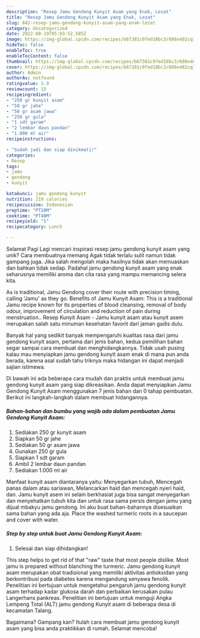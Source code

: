 ```yaml
---
description: "Resep Jamu Gendong Kunyit Asam yang Enak, Lezat"
title: "Resep Jamu Gendong Kunyit Asam yang Enak, Lezat"
slug: 842-resep-jamu-gendong-kunyit-asam-yang-enak-lezat
category: Uncategorized
date: 2022-08-19T05:03:52.585Z
image: https://img-global.cpcdn.com/recipes/b67381c97ed18bc3/680x482cq70/jamu-gendong-kunyit-asam-foto-resep-utama.jpg
hideToc: false
enableToc: true
enableTocContent: false
thumbnail: https://img-global.cpcdn.com/recipes/b67381c97ed18bc3/680x482cq70/jamu-gendong-kunyit-asam-foto-resep-utama.jpg
cover: https://img-global.cpcdn.com/recipes/b67381c97ed18bc3/680x482cq70/jamu-gendong-kunyit-asam-foto-resep-utama.jpg
author: Admin
authorAv: notfound
ratingvalue: 3.9
reviewcount: 15
recipeingredient:
- "250 gr kunyit asam"
- "50 gr jahe"
- "50 gr asam jawa"
- "250 gr gula"
- "1 sdt garam"
- "2 lembar daun pandan"
- "1.000 ml air"
recipeinstructions:

- "Sudah jadi dan siap dinikmati!"
categories:
- Resep
tags:
- jamu
- gendong
- kunyit

katakunci: jamu gendong kunyit 
nutrition: 219 calories
recipecuisine: Indonesian
preptime: "PT28M"
cooktime: "PT40M"
recipeyield: "1"
recipecategory: Lunch

---
```



Selamat Pagi Lagi mencari inspirasi resep jamu gendong kunyit asam yang unik? Cara membuatnya memang Agak tidak terlalu sulit namun tidak gampang juga. Jika salah mengolah maka hasilnya tidak akan memuaskan dan bahkan tidak sedap. Padahal jamu gendong kunyit asam yang enak seharusnya memiliki aroma dan cita rasa yang mampu memancing selera kita.


As is traditional, Jamu Gendong cover their route with precision timing, calling &#39;Jamu&#39; as they go. Benefits of Jamu Kunyit Asam: This is a traditional Jamu recipe known for its properties of blood cleansing, removal of body odour, improvement of circulation and reduction of pain during menstruation.. Resep Kunyit Asam - Jamu kunyit asam atau kunyit asem merupakan salah satu minuman kesehatan favorit dari jaman gadis dulu.

Banyak hal yang sedikit banyak mempengaruhi kualitas rasa dari jamu gendong kunyit asam, pertama dari jenis bahan, kedua pemilihan bahan segar sampai cara membuat dan menghidangkannya. Tidak usah pusing kalau mau menyiapkan jamu gendong kunyit asam enak di mana pun anda berada, karena asal sudah tahu triknya maka hidangan ini dapat menjadi sajian istimewa.


Di bawah ini ada beberapa cara mudah dan praktis untuk membuat jamu gendong kunyit asam yang siap dikreasikan. Anda dapat menyiapkan Jamu Gendong Kunyit Asam menggunakan 7 jenis bahan dan 0 tahap pembuatan. Berikut ini langkah-langkah dalam membuat hidangannya.

<!--inarticleads1-->

##### Bahan-bahan dan bumbu yang wajib ada dalam pembuatan Jamu Gendong Kunyit Asam:

1. Sediakan 250 gr kunyit asam
1. Siapkan 50 gr jahe
1. Sediakan 50 gr asam jawa
1. Gunakan 250 gr gula
1. Siapkan 1 sdt garam
1. Ambil 2 lembar daun pandan
1. Sediakan 1.000 ml air


Manfaat kunyit asam diantaranya yaitu: Menyegarkan tubuh, Mencegah panas dalam atau sariawan, Melancarkan haid dan mencegah nyeri haid, dan. Jamu kunyit asem ini selain berkhasiat juga bisa sangat menyegarkan dan menyehatkan tubuh kita dan untuk rasa sama persis dengan jamu yang dijual mbakyu jamu gendong. Ini aku buat bahan-bahannya disesuaikan sama bahan yang ada aja. Place the washed turmeric roots in a saucepan and cover with water. 

<!--inarticleads2-->

##### Step by step untuk buat Jamu Gendong Kunyit Asam:


1. Selesai dan siap dihidangkan!

This step helps to get rid of that &#34;raw&#34; taste that most people dislike. Most jamu is prepared without blanching the turmeric. Jamu gendong kunyit asam merupakan obat tradisional yang memiliki aktivitas antioksidan yang berkontribusi pada diabetes karena mengandung senyawa fenolik. Penelitian ini bertujuan untuk mengetahui pengaruh jamu gendong kunyit asam terhadap kadar glukosa darah dan perbaikan kerusakan pulau Langerhans pankreas. Penelitian ini bertujuan untuk menguji Angka Lempeng Total (ALT) jamu gendong Kunyit asam di beberapa desa di kecamatan Talang. 

Bagaimana? Gampang kan? Itulah cara membuat jamu gendong kunyit asam yang bisa anda praktikkan di rumah. Selamat mencoba!
